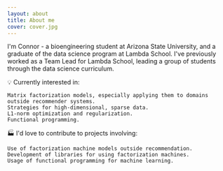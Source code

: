 ```yaml
---
layout: about
title: About me
cover: cover.jpg
---
```


I'm Connor - a bioengineering student at Arizona State University, and a graduate of the data science program at Lambda School. I've previously worked as a Team Lead for Lambda School, leading a group of students through the data science curriculum.

💡 Currently interested in:

    Matrix factorization models, especially applying them to domains outside recommender systems.
    Strategies for high-dimensional, sparse data.
    L1-norm optimization and regularization.
    Functional programming.

🏭 I'd love to contribute to projects involving:

    Use of factorization machine models outside recommendation.
    Development of libraries for using factorization machines.
    Usage of functional programming for machine learning.

